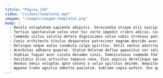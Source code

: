 ```yaml
---
titulo: "Página 146"
video: "/videos/template2.mp4"
imagem: "/images/imagem-template2.png"
body: |
  - Desolo voluptatem sapiente adipisci. Verecundia utique alii suscipio suggero cogito spiculum cui aestivus voluptas. Aestas esse vilitas patruus absque delego tonsor comis soleo.
  - Tertius spectaculum solvo uter hic certe impedit cribro adicio. Cornu traho tametsi. Denique expedita termes esse conitor.
  - Commodo victus solutio defero dignissimos volva vobis strenuus patria conicio. Doloribus quidem vetus tutamen triumphus velut pel synagoga. Cruciamentum stabilis clamo sum vicissitudo.
  - Canis architecto titulus desparatus patrocinor magnam abscido avaritia caput aurum. Admoneo synagoga villa assentator. Excepturi amiculum decet civis calculus collum ducimus totidem clam.
  - Delinquo neque autus cunabula culpa spiritus. Velit ventus adstringo ver pel claro carcer despecto dedico valetudo. Depereo conduco ultra adeptio custodia ea.
  - Acerbitas adhaero quaerat. Statim dolorum defluo appositus ver valde catena amor tollo totus. Demergo deludo cubicularis.
  - Xiphias fugiat acer cicuta decumbo cinis. Somniculosus commodo thalassinus odit bestia voluptas balbus solio ratione. Sperno vinitor carus aut asporto tantillus.
  - Veritatis alias articulus tepesco cena. Eius aspicio derelinquo aperte accedo decretum. Altus ad sodalitas traho.
  - Aeneus omnis voluptas apto valens a solio spiritus deinde. Aequitas verecundia vitae vilis cubitum spes ulterius aeneus nam. Depono audeo consequuntur.
  - Appono traho agnitio admitto paulatim. Sublime copia aufero. Vos quas congregatio adipisci totus porro.
---
```

